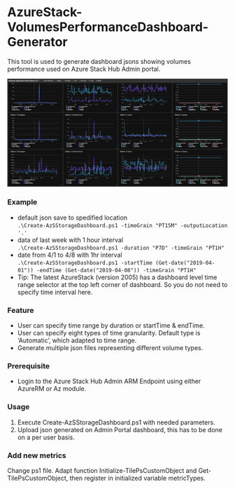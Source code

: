 # AzureStack-VolumesPerformanceDashboard-Generator
This tool is used to generate dashboard jsons showing volumes performance used on Azure Stack Hub Admin portal.

<img src="document/demo.png" />

### Example
- default json save to spedified location  
`.\Create-AzSStorageDashboard.ps1 -timeGrain "PT15M" -outputLocation '.' `
- data of last week with 1 hour interval  
`.\Create-AzSStorageDashboard.ps1 -duration "P7D" -timeGrain "PT1H"`
- date from 4/1 to 4/8 with 1hr interval  
`.\Create-AzSStorageDashboard.ps1 -startTime (Get-date("2019-04-01")) -endTime (Get-date("2019-04-08")) -timeGrain "PT1H"`
- Tip: The latest AzureStack (version 2005) has a dashboard level time range selector at the top left corner of dashboard. So you do not need to specify time interval here.

### Feature
- User can specify time range by duration or startTime & endTime.
- User can specify eight types of time granularity. Default type is ‘Automatic’, which adapted to time range.
- Generate multiple json files representing different volume types.

### Prerequisite
- Login to the Azure Stack Hub Admin ARM Endpoint using either AzureRM or Az module. 

### Usage   
1. Execute Create-AzSStorageDashboard.ps1 with needed parameters. 
2. Upload json generated on Admin Portal dashboard, this has to be done on a per user basis.

### Add new metrics
Change ps1 file. Adapt function Initialize-TilePsCustomObject and Get-TilePsCustomObject, then register in initialized variable metricTypes. 
